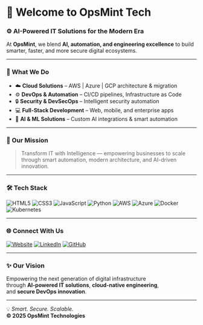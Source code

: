 # 👋 Welcome to OpsMint Tech

### ⚙️ AI-Powered IT Solutions for the Modern Era  

At **OpsMint**, we blend **AI, automation, and engineering excellence** to build smarter, faster, and more secure digital ecosystems.

---

### 🚀 What We Do
- ☁️ **Cloud Solutions** – AWS | Azure | GCP architecture & migration  
- ⚙️ **DevOps & Automation** – CI/CD pipelines, Infrastructure as Code  
- 🔒 **Security & DevSecOps** – Intelligent security automation  
- 💻 **Full-Stack Development** – Web, mobile, and enterprise apps  
- 🤖 **AI & ML Solutions** – Custom AI integrations & smart automation  

---

### 🧠 Our Mission
> Transform IT with Intelligence — empowering businesses to scale through smart automation, modern architecture, and AI-driven innovation.  

---

### 🛠️ Tech Stack
![HTML5](https://img.shields.io/badge/HTML5-E34F26?style=for-the-badge&logo=html5&logoColor=white)
![CSS3](https://img.shields.io/badge/CSS3-1572B6?style=for-the-badge&logo=css3&logoColor=white)
![JavaScript](https://img.shields.io/badge/JavaScript-F7DF1E?style=for-the-badge&logo=javascript&logoColor=black)
![Python](https://img.shields.io/badge/Python-3776AB?style=for-the-badge&logo=python&logoColor=white)
![AWS](https://img.shields.io/badge/AWS-232F3E?style=for-the-badge&logo=amazonaws&logoColor=white)
![Azure](https://img.shields.io/badge/Azure-0078D4?style=for-the-badge&logo=microsoftazure&logoColor=white)
![Docker](https://img.shields.io/badge/Docker-2496ED?style=for-the-badge&logo=docker&logoColor=white)
![Kubernetes](https://img.shields.io/badge/Kubernetes-326CE5?style=for-the-badge&logo=kubernetes&logoColor=white)

---

### 🌐 Connect With Us
[![Website](https://img.shields.io/badge/Website-opsmint.com-blue?style=flat&logo=google-chrome)](https://opsmint.org)
[![LinkedIn](https://img.shields.io/badge/LinkedIn-OpsMint-blue?style=flat&logo=linkedin)](https://linkedin.com/company/opsmint)
[![GitHub](https://img.shields.io/badge/GitHub-OpsMint__Tech-black?style=flat&logo=github)](https://github.com/OpsMint-tech)

---

### ✨ Our Vision
Empowering the next generation of digital infrastructure  
through **AI-powered IT solutions**, **cloud-native engineering**,  
and **secure DevOps innovation**.

---

💡 *Smart. Secure. Scalable.*  
**© 2025 OpsMint Technologies**
